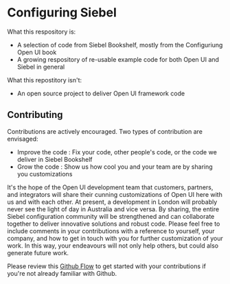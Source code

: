 # Configuring Siebel

What this respository is:

- A selection of code from Siebel Bookshelf, mostly from the Configuriung Open UI book
- A growing respository of re-usable example code for both Open UI and Siebel in general

What this repostitory isn't:

- An open source project to deliver Open UI framework code

## Contributing

Contributions are actively encouraged. Two types of contribution are envisaged:

- Improve the code : Fix your code, other people's code, or the code we deliver in Siebel Bookshelf
- Grow the code : Show us how cool you and your team are by sharing you customizations

It's the hope of the Open UI development team that customers, partners, and integrators will share their cunning customizations of Open UI here with us and with each other. At present, a development in London will probably never see the light of day in Australia and vice versa. By sharing, the entire Siebel configuration community will be strengthened and can collaborate together to deliver innovative solutions and robust code. Please feel free to include comments in your contributions with a reference to yourself, your company, and how to get in touch with you for further customization of your work. In this way, your endeavours will not only help others, but could also generate future work.

Please review this [Github Flow] to get started with your contributions if you're not already familiar with Github.

[//]: # (These are reference links used in the body of this note and get stripped out when the markdown processor does its job. There is no need to format nicely because it shouldn't be seen. Thanks SO - http://stackoverflow.com/questions/4823468/store-comments-in-markdown-syntax)

   [Github Flow]: <https://guides.github.com/introduction/flow/>

